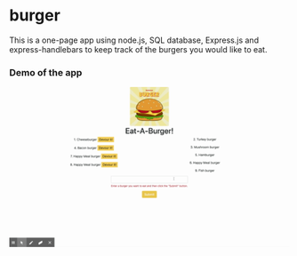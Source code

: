 # burger

This is a one-page app using node.js, SQL database, Express.js and express-handlebars to keep track of the burgers you would like to eat.

### Demo of the app

![App Demo](repo-assets/burger.gif)
